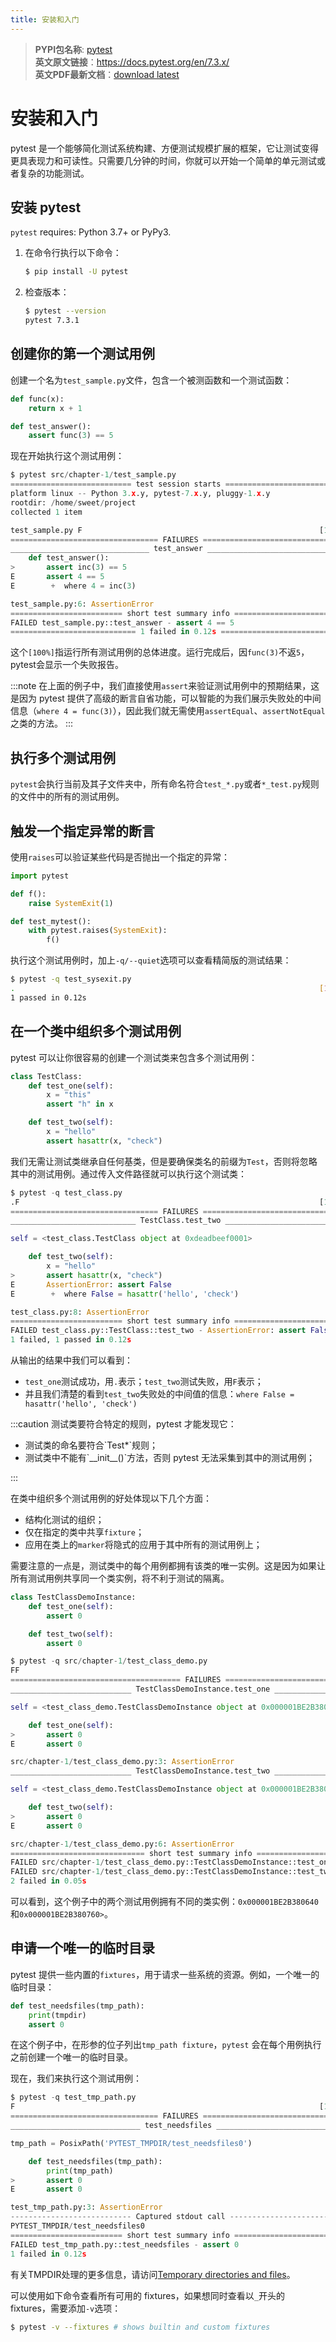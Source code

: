 ```yaml
---
title: 安装和入门
---
```


> **PYPI包名称**: [pytest](https://pypi.org/project/pytest/)  
> **英文原文链接**：https://docs.pytest.org/en/7.3.x/  
> **英文PDF最新文档**：[download latest](https://buildmedia.readthedocs.org/media/pdf/pytest/latest/pytest.pdf)

# 安装和入门

pytest 是一个能够简化测试系统构建、方便测试规模扩展的框架，它让测试变得更具表现力和可读性。只需要几分钟的时间，你就可以开始一个简单的单元测试或者复杂的功能测试。

## 安装 pytest

`pytest` requires: Python 3.7+ or PyPy3.

1. 在命令行执行以下命令：

   ```bash
   $ pip install -U pytest
   ```

2. 检查版本：

   ```bash
   $ pytest --version
   pytest 7.3.1
   ```

## 创建你的第一个测试用例

创建一个名为`test_sample.py`文件，包含一个被测函数和一个测试函数：

```python title="src/chapter-1/test_sample.py"
def func(x):
    return x + 1

def test_answer():
    assert func(3) == 5
```

现在开始执行这个测试用例：

```python
$ pytest src/chapter-1/test_sample.py
=========================== test session starts ============================
platform linux -- Python 3.x.y, pytest-7.x.y, pluggy-1.x.y
rootdir: /home/sweet/project
collected 1 item

test_sample.py F                                                     [100%]
================================= FAILURES =================================
_______________________________ test_answer ________________________________
    def test_answer():
>       assert inc(3) == 5
E       assert 4 == 5
E        +  where 4 = inc(3)

test_sample.py:6: AssertionError
========================= short test summary info ==========================
FAILED test_sample.py::test_answer - assert 4 == 5
============================ 1 failed in 0.12s =============================
```

这个`[100%]`指运行所有测试用例的总体进度。运行完成后，因`func(3)`不返`5`，pytest会显示一个失败报告。

:::note
在上面的例子中，我们直接使用`assert`来验证测试用例中的预期结果，这是因为 pytest 提供了高级的断言自省功能，可以智能的为我们展示失败处的中间信息（`where 4 = func(3)`），因此我们就无需使用`assertEqual`、`assertNotEqual`之类的方法。
:::

## 执行多个测试用例

`pytest`会执行当前及其子文件夹中，所有命名符合`test_*.py`或者`*_test.py`规则的文件中的所有的测试用例。

## 触发一个指定异常的断言

使用`raises`可以验证某些代码是否抛出一个指定的异常：

```python title="src/chapter-1/test_sysexit.py"
import pytest

def f():
    raise SystemExit(1)

def test_mytest():
    with pytest.raises(SystemExit):
        f()
```

执行这个测试用例时，加上`-q/--quiet`选项可以查看精简版的测试结果：

```bash
$ pytest -q test_sysexit.py
.                                                                    [100%]
1 passed in 0.12s
```

## 在一个类中组织多个测试用例

pytest 可以让你很容易的创建一个测试类来包含多个测试用例：

```python title="src/chapter-1/test_class.py"
class TestClass:
    def test_one(self):
        x = "this"
        assert "h" in x

    def test_two(self):
        x = "hello"
        assert hasattr(x, "check")
```

我们无需让测试类继承自任何基类，但是要确保类名的前缀为`Test`，否则将忽略其中的测试用例。通过传入文件路径就可以执行这个测试类：

```python
$ pytest -q test_class.py
.F                                                                   [100%]
================================= FAILURES =================================
____________________________ TestClass.test_two ____________________________

self = <test_class.TestClass object at 0xdeadbeef0001>

    def test_two(self):
        x = "hello"
>       assert hasattr(x, "check")
E       AssertionError: assert False
E        +  where False = hasattr('hello', 'check')

test_class.py:8: AssertionError
========================= short test summary info ==========================
FAILED test_class.py::TestClass::test_two - AssertionError: assert False
1 failed, 1 passed in 0.12s
```

从输出的结果中我们可以看到：

- `test_one`测试成功，用`.`表示；`test_two`测试失败，用`F`表示；
- 并且我们清楚的看到`test_two`失败处的中间值的信息：`where False = hasattr('hello', 'check')`

:::caution
测试类要符合特定的规则，pytest 才能发现它：

<ul>
  <li>测试类的命名要符合`Test*`规则；</li>
  <li>
    测试类中不能有`__init__()`方法，否则 pytest 无法采集到其中的测试用例；
  </li>
</ul>
:::

在类中组织多个测试用例的好处体现以下几个方面：

- 结构化测试的组织；
- 仅在指定的类中共享`fixture`；
- 应用在类上的`marker`将隐式的应用于其中所有的测试用例上；

需要注意的一点是，测试类中的每个用例都拥有该类的唯一实例。这是因为如果让所有测试用例共享同一个类实例，将不利于测试的隔离。

```python title="src/chapter-1/test_class_demo.py"
class TestClassDemoInstance:
    def test_one(self):
        assert 0

    def test_two(self):
        assert 0
```

```python
$ pytest -q src/chapter-1/test_class_demo.py
FF                                                                             [100%]
====================================== FAILURES ======================================
___________________________ TestClassDemoInstance.test_one ___________________________

self = <test_class_demo.TestClassDemoInstance object at 0x000001BE2B380640>>

    def test_one(self):
>       assert 0
E       assert 0

src/chapter-1/test_class_demo.py:3: AssertionError
___________________________ TestClassDemoInstance.test_two ___________________________

self = <test_class_demo.TestClassDemoInstance object at 0x000001BE2B380760>>

    def test_two(self):
>       assert 0
E       assert 0

src/chapter-1/test_class_demo.py:6: AssertionError
============================== short test summary info ===============================
FAILED src/chapter-1/test_class_demo.py::TestClassDemoInstance::test_one - assert 0
FAILED src/chapter-1/test_class_demo.py::TestClassDemoInstance::test_two - assert 0
2 failed in 0.05s
```

可以看到，这个例子中的两个测试用例拥有不同的类实例：`0x000001BE2B380640`和`0x000001BE2B380760>`。

## 申请一个唯一的临时目录

pytest 提供一些内置的`fixtures`，用于请求一些系统的资源。例如，一个唯一的临时目录：

```python title="src/chapter-1/test_tmp_path.py"
def test_needsfiles(tmp_path):
    print(tmpdir)
    assert 0
```

在这个例子中，在形参的位子列出`tmp_path fixture`，`pytest` 会在每个用例执行之前创建一个唯一的临时目录。

现在，我们来执行这个测试用例：

```python
$ pytest -q test_tmp_path.py
F                                                                    [100%]
================================= FAILURES =================================
_____________________________ test_needsfiles ______________________________

tmp_path = PosixPath('PYTEST_TMPDIR/test_needsfiles0')

    def test_needsfiles(tmp_path):
        print(tmp_path)
>       assert 0
E       assert 0

test_tmp_path.py:3: AssertionError
--------------------------- Captured stdout call ---------------------------
PYTEST_TMPDIR/test_needsfiles0
========================= short test summary info ==========================
FAILED test_tmp_path.py::test_needsfiles - assert 0
1 failed in 0.12s
```

有关TMPDIR处理的更多信息，请访问[Temporary directories and files](https://docs.pytest.org/en/7.3.x/how-to/tmp_path.html#tmp-path-handling)。

可以使用如下命令查看所有可用的 fixtures，如果想同时查看以`_`开头的 fixtures，需要添加`-v`选项：

```bash
$ pytest -v --fixtures # shows builtin and custom fixtures
```
